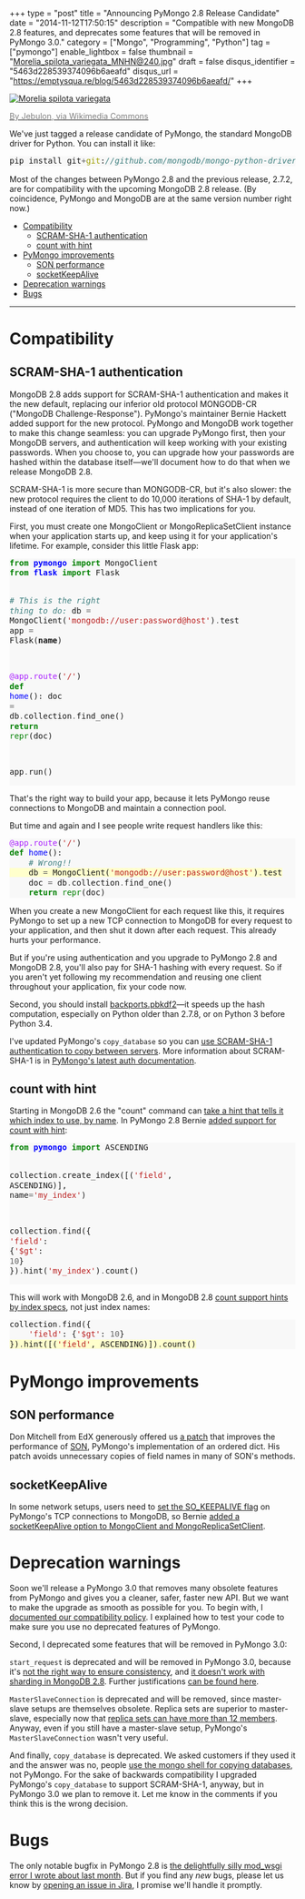 +++
type = "post"
title = "Announcing PyMongo 2.8 Release Candidate"
date = "2014-11-12T17:50:15"
description = "Compatible with new MongoDB 2.8 features, and deprecates some features that will be removed in PyMongo 3.0."
category = ["Mongo", "Programming", "Python"]
tag = ["pymongo"]
enable_lightbox = false
thumbnail = "Morelia_spilota_variegata_MNHN@240.jpg"
draft = false
disqus_identifier = "5463d228539374096b6aeafd"
disqus_url = "https://emptysqua.re/blog/5463d228539374096b6aeafd/"
+++

<p><a href="https://commons.wikimedia.org/wiki/File%3AMorelia_spilota_variegata_MNHN.jpg"><img style="display:block; margin-left:auto; margin-right:auto;" src="Morelia_spilota_variegata_MNHN.jpg" alt="Morelia spilota variegata" title="Morelia spilota variegata" />
</a></p>
<p><a href="https://commons.wikimedia.org/wiki/File%3AMorelia_spilota_variegata_MNHN.jpg"><span style="color:gray">By Jebulon, via Wikimedia Commons</span></a></p>
<p>We've just tagged a release candidate of PyMongo, the standard MongoDB driver for Python. You can install it like:</p>
<div class="codehilite" style="background: #f8f8f8"><pre style="line-height: 125%">pip install git<span style="color: #666666">+</span><span style="color: #A0A000">git</span>:<span style="color: #408080; font-style: italic">//github.com/mongodb/mongo-python-driver.git@2.8rc0</span>
</pre></div>


<p>Most of the changes between PyMongo 2.8 and the previous release, 2.7.2, are for compatibility with the upcoming MongoDB 2.8 release. (By coincidence,  PyMongo and MongoDB are at the same version number right now.)</p>
<div class="toc">
<ul>
<li><a href="#compatibility">Compatibility</a><ul>
<li><a href="#scram-sha-1-authentication">SCRAM-SHA-1 authentication</a></li>
<li><a href="#count-with-hint">count with hint</a></li>
</ul>
</li>
<li><a href="#pymongo-improvements">PyMongo improvements</a><ul>
<li><a href="#son-performance">SON performance</a></li>
<li><a href="#socketkeepalive">socketKeepAlive</a></li>
</ul>
</li>
<li><a href="#deprecation-warnings">Deprecation warnings</a></li>
<li><a href="#bugs">Bugs</a></li>
</ul>
</div>
<hr />
<h1 id="compatibility">Compatibility</h1>
<h2 id="scram-sha-1-authentication">SCRAM-SHA-1 authentication</h2>
<p>MongoDB 2.8 adds support for SCRAM-SHA-1 authentication and makes it the new default, replacing our inferior old protocol MONGODB-CR ("MongoDB Challenge-Response"). PyMongo's maintainer Bernie Hackett added support for the new protocol. PyMongo and MongoDB work together to make this change seamless: you can upgrade PyMongo first, then your MongoDB servers, and authentication will keep working with your existing passwords. When you choose to, you can upgrade how your passwords are hashed within the database itself&mdash;we'll document how to do that when we release MongoDB 2.8.</p>
<p>SCRAM-SHA-1 is more secure than MONGODB-CR, but it's also slower: the new protocol requires the client to do 10,000 iterations of SHA-1 by default, instead of one iteration of MD5. This has two implications for you.</p>
<p>First, you must create one MongoClient or MongoReplicaSetClient instance when your application starts up, and keep using it for your application's lifetime. For example, consider this little Flask app:</p>
<div class="codehilite" style="background: #f8f8f8"><pre style="line-height: 125%"><span style="color: #008000; font-weight: bold">from</span> <span style="color: #0000FF; font-weight: bold">pymongo</span> <span style="color: #008000; font-weight: bold">import</span> MongoClient
<span style="color: #008000; font-weight: bold">from</span> <span style="color: #0000FF; font-weight: bold">flask</span> <span style="color: #008000; font-weight: bold">import</span> Flask

<span style="color: #408080; font-style: italic"># This is the right thing to do:</span>
db <span style="color: #666666">=</span> MongoClient(<span style="color: #BA2121">&#39;mongodb://user:password@host&#39;</span>)<span style="color: #666666">.</span>test
app <span style="color: #666666">=</span> Flask(__name__)

<span style="color: #AA22FF">@app.route</span>(<span style="color: #BA2121">&#39;/&#39;</span>)
<span style="color: #008000; font-weight: bold">def</span> <span style="color: #0000FF">home</span>():
    doc <span style="color: #666666">=</span> db<span style="color: #666666">.</span>collection<span style="color: #666666">.</span>find_one()
    <span style="color: #008000; font-weight: bold">return</span> <span style="color: #008000">repr</span>(doc)

app<span style="color: #666666">.</span>run()
</pre></div>


<p>That's the right way to build your app, because it lets PyMongo reuse connections to MongoDB and maintain a connection pool.</p>
<p>But time and again and I see people write request handlers like this:</p>
<div class="codehilite" style="background: #f8f8f8"><pre style="line-height: 125%"><span style="color: #AA22FF">@app.route</span>(<span style="color: #BA2121">&#39;/&#39;</span>)
<span style="color: #008000; font-weight: bold">def</span> <span style="color: #0000FF">home</span>():
    <span style="color: #408080; font-style: italic"># Wrong!!</span>
<span style="background-color: #ffffcc">    db <span style="color: #666666">=</span> MongoClient(<span style="color: #BA2121">&#39;mongodb://user:password@host&#39;</span>)<span style="color: #666666">.</span>test
</span>    doc <span style="color: #666666">=</span> db<span style="color: #666666">.</span>collection<span style="color: #666666">.</span>find_one()
    <span style="color: #008000; font-weight: bold">return</span> <span style="color: #008000">repr</span>(doc)
</pre></div>


<p>When you create a new MongoClient for each request like this, it requires PyMongo to set up a new TCP connection to MongoDB for every request to your application, and then shut it down after each request. This already hurts your performance.</p>
<p>But if you're using authentication and you upgrade to PyMongo 2.8 and MongoDB 2.8, you'll also pay for SHA-1 hashing with every request. So if you aren't yet following my recommendation and reusing one client throughout your application, fix your code now.</p>
<p>Second, you should install <a href="https://pypi.python.org/pypi/backports.pbkdf2/0.1">backports.pbkdf2</a>&mdash;it speeds up the hash computation, especially on Python older than 2.7.8, or on Python 3 before Python 3.4.</p>
<p>I've updated PyMongo's <code>copy_database</code> so you can <a href="http://api.mongodb.org/python/current/examples/copydb.html">use SCRAM-SHA-1 authentication to copy between servers</a>. More information about SCRAM-SHA-1 is in <a href="http://api.mongodb.org/python/current/examples/authentication.html">PyMongo's latest auth documentation</a>.</p>
<h2 id="count-with-hint">count with hint</h2>
<p>Starting in MongoDB 2.6 the "count" command can <a href="https://jira.mongodb.org/browse/SERVER-2677">take a hint that tells it which index to use, by name</a>. In PyMongo 2.8 Bernie <a href="https://jira.mongodb.org/browse/PYTHON-744">added support for count with hint</a>:</p>
<div class="codehilite" style="background: #f8f8f8"><pre style="line-height: 125%"><span style="color: #008000; font-weight: bold">from</span> <span style="color: #0000FF; font-weight: bold">pymongo</span> <span style="color: #008000; font-weight: bold">import</span> ASCENDING

collection<span style="color: #666666">.</span>create_index([(<span style="color: #BA2121">&#39;field&#39;</span>, ASCENDING)], name<span style="color: #666666">=</span><span style="color: #BA2121">&#39;my_index&#39;</span>)

collection<span style="color: #666666">.</span>find({
    <span style="color: #BA2121">&#39;field&#39;</span>: {<span style="color: #BA2121">&#39;$gt&#39;</span>: <span style="color: #666666">10</span>}
})<span style="color: #666666">.</span>hint(<span style="color: #BA2121">&#39;my_index&#39;</span>)<span style="color: #666666">.</span>count()
</pre></div>


<p>This will work with MongoDB 2.6, and in MongoDB 2.8 <a href="https://jira.mongodb.org/browse/SERVER-14799">count support hints by index specs</a>, not just index names:</p>
<div class="codehilite" style="background: #f8f8f8"><pre style="line-height: 125%">collection<span style="color: #666666">.</span>find({
    <span style="color: #BA2121">&#39;field&#39;</span>: {<span style="color: #BA2121">&#39;$gt&#39;</span>: <span style="color: #666666">10</span>}
<span style="background-color: #ffffcc">})<span style="color: #666666">.</span>hint([(<span style="color: #BA2121">&#39;field&#39;</span>, ASCENDING)])<span style="color: #666666">.</span>count()
</span></pre></div>


<h1 id="pymongo-improvements">PyMongo improvements</h1>
<h2 id="son-performance">SON performance</h2>
<p>Don Mitchell from EdX generously offered us <a href="https://jira.mongodb.org/browse/PYTHON-703">a patch</a> that improves the performance of <a href="http://api.mongodb.org/python/current/api/bson/son.html">SON</a>, PyMongo's implementation of an ordered dict. His patch avoids unnecessary copies of field names in many of SON's methods.</p>
<h2 id="socketkeepalive">socketKeepAlive</h2>
<p>In some network setups, users need to <a href="http://www.tldp.org/HOWTO/html_single/TCP-Keepalive-HOWTO/">set the SO_KEEPALIVE flag</a> on PyMongo's TCP connections to MongoDB, so Bernie <a href="https://jira.mongodb.org/browse/PYTHON-679">added a socketKeepAlive option to MongoClient and MongoReplicaSetClient</a>.</p>
<h1 id="deprecation-warnings">Deprecation warnings</h1>
<p>Soon we'll release a PyMongo 3.0 that removes many obsolete features from PyMongo and gives you a cleaner, safer, faster new API. But we want to make the upgrade as smooth as possible for you. To begin with, I <a href="http://api.mongodb.org/python/2.8/compatibility-policy.html">documented our compatibility policy</a>. I explained how to test your code to make sure you use no deprecated features of PyMongo.</p>
<p>Second, I deprecated some features that will be removed in PyMongo 3.0:</p>
<p><code>start_request</code> is deprecated and will be removed in PyMongo 3.0, because it's <a href="/read-your-writes-consistency-pymongo/">not the right way to ensure consistency</a>, and <a href="https://jira.mongodb.org/browse/SERVER-12273">it doesn't work with sharding in MongoDB 2.8</a>. Further justifications <a href="https://jira.mongodb.org/browse/PYTHON-785">can be found here</a>.</p>
<p><code>MasterSlaveConnection</code> is deprecated and will be removed, since master-slave setups are themselves obsolete. Replica sets are superior to master-slave, especially now that <a href="https://jira.mongodb.org/browse/SERVER-15060">replica sets can have more than 12 members</a>. Anyway, even if you still have a master-slave setup, PyMongo's <code>MasterSlaveConnection</code> wasn't very useful.</p>
<p>And finally, <code>copy_database</code> is deprecated. We asked customers if they used it and the answer was no, people <a href="http://docs.mongodb.org/manual/reference/method/db.copyDatabase/">use the mongo shell for copying databases</a>, not PyMongo. For the sake of backwards compatibility I upgraded PyMongo's <code>copy_database</code> to support SCRAM-SHA-1, anyway, but in PyMongo 3.0 we plan to remove it. Let me know in the comments if you think this is the wrong decision.</p>
<h1 id="bugs">Bugs</h1>
<p>The only notable bugfix in PyMongo 2.8 is <a href="/a-normal-accident-in-python-and-mod-wsgi/">the delightfully silly mod_wsgi error I wrote about last month</a>. But if you find any <em>new</em> bugs, please let us know by <a href="https://jira.mongodb.org/browse/PYTHON">opening an issue in Jira</a>, I promise we'll handle it promptly.</p>

